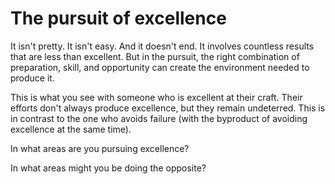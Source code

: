 # The pursuit of excellence

It isn't pretty. It isn't easy. And it doesn't end. It involves countless results that are less than excellent. But in the pursuit, the right combination of preparation, skill, and opportunity can create the environment needed to produce it.

This is what you see with someone who is excellent at their craft. Their efforts don't always produce excellence, but they remain undeterred. This is in contrast to the one who avoids failure (with the byproduct of avoiding excellence at the same time).

In what areas are you pursuing excellence?

In what areas might you be doing the opposite?
